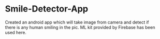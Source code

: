 # Smile-Detector-App
Created an android app which will take image from camera and detect if there is any human smiling in the pic. ML kit provided by Firebase has been used here.
